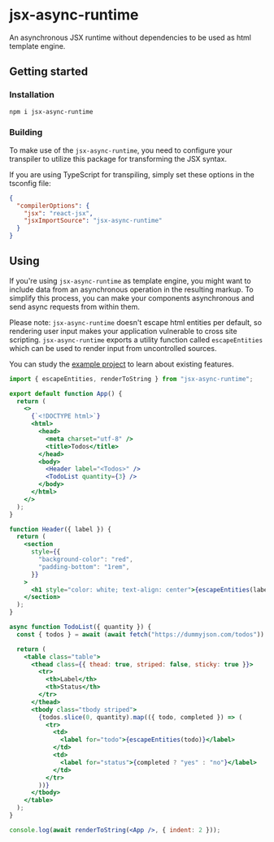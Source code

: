 # jsx-async-runtime

An asynchronous JSX runtime without dependencies to be used as html template engine.

## Getting started

### Installation

```bash
npm i jsx-async-runtime
```

### Building

To make use of the `jsx-async-runtime`, you need to configure your transpiler to utilize this package for transforming the JSX syntax.

If you are using TypeScript for transpiling, simply set these options in the tsconfig file:

```json
{
  "compilerOptions": {
    "jsx": "react-jsx",
    "jsxImportSource": "jsx-async-runtime"
  }
}
```

## Using

If you're using `jsx-async-runtime` as template engine, you might want to include data from an asynchronous operation in the resulting markup. To simplify this process, you can make your components asynchronous and send async requests from within them.

Please note: `jsx-async-runtime` doesn't escape html entities per default, so rendering user input makes your application vulnerable to cross site scripting. `jsx-async-runtime` exports a utility function called `escapeEntities` which can be used to render input from uncontrolled sources.

You can study the [example project](https://github.com/jeasx/jsx-async-runtime/tree/main/example) to learn about existing features.

```jsx
import { escapeEntities, renderToString } from "jsx-async-runtime";

export default function App() {
  return (
    <>
      {`<!DOCTYPE html>`}
      <html>
        <head>
          <meta charset="utf-8" />
          <title>Todos</title>
        </head>
        <body>
          <Header label="<Todos>" />
          <TodoList quantity={3} />
        </body>
      </html>
    </>
  );
}

function Header({ label }) {
  return (
    <section
      style={{
        "background-color": "red",
        "padding-bottom": "1rem",
      }}
    >
      <h1 style="color: white; text-align: center">{escapeEntities(label)}</h1>
    </section>
  );
}

async function TodoList({ quantity }) {
  const { todos } = await (await fetch("https://dummyjson.com/todos")).json();

  return (
    <table class="table">
      <thead class={{ thead: true, striped: false, sticky: true }}>
        <tr>
          <th>Label</th>
          <th>Status</th>
        </tr>
      </thead>
      <tbody class="tbody striped">
        {todos.slice(0, quantity).map(({ todo, completed }) => (
          <tr>
            <td>
              <label for="todo">{escapeEntities(todo)}</label>
            </td>
            <td>
              <label for="status">{completed ? "yes" : "no"}</label>
            </td>
          </tr>
        ))}
      </tbody>
    </table>
  );
}

console.log(await renderToString(<App />, { indent: 2 }));
```
